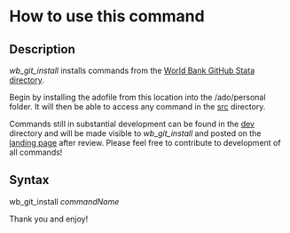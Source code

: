 # How to use this command

## Description

_wb_git_install_ installs commands from the [World Bank GitHub Stata directory](https://github.com/worldbank/stata).

Begin by installing the adofile from this location into the /ado/personal folder. It will then be able to access any command in the [src](https://github.com/worldbank/stata/tree/master/src) directory.

Commands still in substantial development can be found in the [dev](https://github.com/worldbank/stata/tree/master/dev) directory and will be made visible to _wb_git_install_ and posted on the [landing page](http://worldbank.github.io/stata/) after review. Please feel free to contribute to development of all commands!

## Syntax

wb_git_install _commandName_


Thank you and enjoy!
